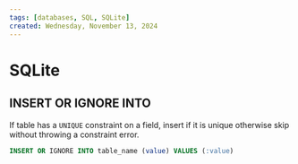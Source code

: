 ```yaml
---
tags: [databases, SQL, SQLite]
created: Wednesday, November 13, 2024
---
```


# SQLite

## INSERT OR IGNORE INTO

If table has a `UNIQUE` constraint on a field, insert if it is unique otherwise
skip without throwing a constraint error.

```sql
INSERT OR IGNORE INTO table_name (value) VALUES (:value)
```
